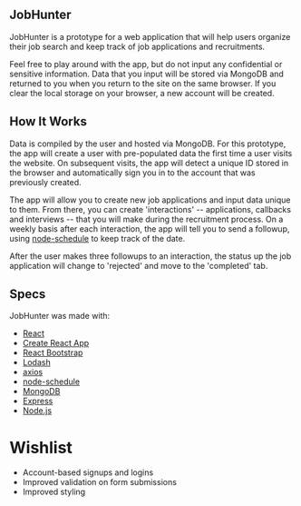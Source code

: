 ## JobHunter

JobHunter is a prototype for a web application that will help users organize their job search and keep track of job applications and recruitments.
            
Feel free to play around with the app, but do not input any confidential or sensitive information. Data that you input will be stored via MongoDB and returned to you when you return to the site on the same browser. If you clear the local storage on your browser, a new account will be created.

## How It Works

Data is compiled by the user and hosted via MongoDB. For this prototype, the app will create a user with pre-populated data the first time a user visits the website. On subsequent visits, the app will detect a unique ID stored in the browser and automatically sign you in to the account that was previously created.

The app will allow you to create new job applications and input data unique to them. From there, you can create 'interactions' -- applications, callbacks and interviews -- that you will make during the recruitment process. On a weekly basis after each interaction, the app will tell you to send a followup, using [node-schedule](https://github.com/node-schedule/node-schedule) to keep track of the date.

After the user makes three followups to an interaction, the status up the job application will change to 'rejected' and move to the 'completed' tab.

## Specs

JobHunter was made with: 

- [React](https://reactjs.org/)
- [Create React App](https://github.com/facebook/create-react-app) 
- [React Bootstrap](https://react-bootstrap.github.io/) 
- [Lodash](https://lodash.com/)
- [axios](https://github.com/axios/axios)
- [node-schedule](https://github.com/node-schedule/node-schedule)
- [MongoDB](https://www.mongodb.com/)
- [Express](https://expressjs.com/)
- [Node.js](https://nodejs.org/en/)

# Wishlist

- Account-based signups and logins
- Improved validation on form submissions
- Improved styling

